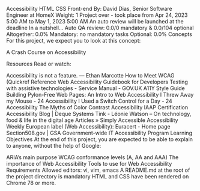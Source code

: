 Accessibility
HTML
CSS
Front-end
 By: David Dias, Senior Software Engineer at HomeX
 Weight: 1
 Project over - took place from Apr 24, 2023 5:00 AM to May 1, 2023 5:00 AM
 An auto review will be launched at the deadline
In a nutshell…
Auto QA review: 0.0/0 mandatory & 0.0/104 optional
Altogether:  0.0%
Mandatory: no mandatory tasks
Optional: 0.0%
Concepts
For this project, we expect you to look at this concept:

A Crash Course on Accessibility


Resources
Read or watch:

Accessibility is not a feature. — Ethan Marcotte
How to Meet WCAG (Quickref Reference
Web Accessibility Guidebook for Developers
Testing with assistive technologies - Service Manual - GOV.UK
A11Y Style Guide
Building Pylon-Free Web Pages: An Intro to Web Accessibility
I Threw Away my Mouse - 24 Accessibility
I Used a Switch Control for a Day - 24 Accessibility
The Myths of Color Contrast Accessibility
IAAP Certification
Accessibility Blog | Deque Systems
Tink - Léonie Watson – On technology, food & life in the digital age
Articles » Simply Accessible
Accessibility Weekly
European label (Web Accessibility): Euracert - Home page
Section508.gov | GSA Government-wide IT Accessibility Program
Learning Objectives
At the end of this project, you are expected to be able to explain to anyone, without the help of Google:

ARIA’s main purpose
WCAG conformance levels (A, AA and AAA)
The importance of Web Accessibility
Tools to use for Web Accessibility
Requirements
Allowed editors: vi, vim, emacs
A README.md at the root of the project directory is mandatory
HTML and CSS have been rendered on Chrome 78 or more.
